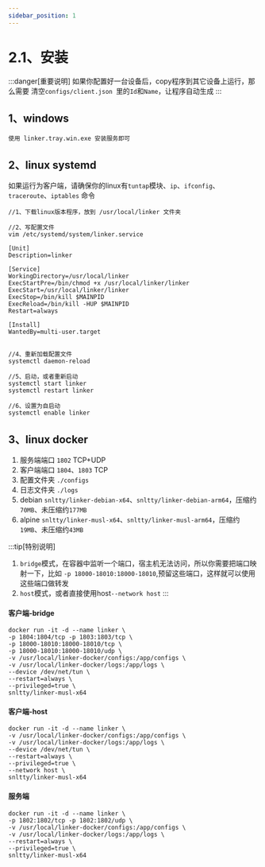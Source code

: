 ```yaml
---
sidebar_position: 1
---
```


# 2.1、安装

:::danger[重要说明]
如果你配置好一台设备后，copy程序到其它设备上运行，那么需要 清空`configs/client.json `里的`Id`和`Name`，让程序自动生成
:::


## 1、windows
```
使用 linker.tray.win.exe 安装服务即可
```


## 2、linux  systemd

如果运行为客户端，请确保你的linux有`tuntap`模块、`ip`、`ifconfig`、`traceroute`、`iptables` 命令

```
//1、下载linux版本程序，放到 /usr/local/linker 文件夹

//2、写配置文件
vim /etc/systemd/system/linker.service

[Unit]
Description=linker

[Service]
WorkingDirectory=/usr/local/linker
ExecStartPre=/bin/chmod +x /usr/local/linker/linker
ExecStart=/usr/local/linker/linker
ExecStop=/bin/kill $MAINPID
ExecReload=/bin/kill -HUP $MAINPID
Restart=always

[Install]
WantedBy=multi-user.target


//4、重新加载配置文件
systemctl daemon-reload

//5、启动，或者重新启动
systemctl start linker
systemctl restart linker

//6、设置为自启动
systemctl enable linker
```

## 3、linux docker

1. 服务端端口 `1802` TCP+UDP
2. 客户端端口 `1804`、`1803` TCP
3. 配置文件夹 `./configs`
4. 日志文件夹 `./logs`
5. debian `snltty/linker-debian-x64`、`snltty/linker-debian-arm64`，压缩约`70MB`、未压缩约`177MB`
6. alpine `snltty/linker-musl-x64`、`snltty/linker-musl-arm64`，压缩约`19MB`、未压缩约`43MB`

:::tip[特别说明]
1. `bridge`模式，在容器中监听一个端口，宿主机无法访问，所以你需要把端口映射一下，比如 `-p 18000-18010:18000-18010`,预留这些端口，这样就可以使用这些端口做转发
2. `host`模式，或者直接使用host`--network host`
:::

#### 客户端-bridge
```
docker run -it -d --name linker \
-p 1804:1804/tcp -p 1803:1803/tcp \
-p 18000-18010:18000-18010/tcp \
-p 18000-18010:18000-18010/udp \
-v /usr/local/linker-docker/configs:/app/configs \
-v /usr/local/linker-docker/logs:/app/logs \
--device /dev/net/tun \
--restart=always \
--privileged=true \
snltty/linker-musl-x64
```
#### 客户端-host
```
docker run -it -d --name linker \
-v /usr/local/linker-docker/configs:/app/configs \
-v /usr/local/linker-docker/logs:/app/logs \
--device /dev/net/tun \
--restart=always \
--privileged=true \
--network host \
snltty/linker-musl-x64
```

#### 服务端
```
docker run -it -d --name linker \
-p 1802:1802/tcp -p 1802:1802/udp \
-v /usr/local/linker-docker/configs:/app/configs \
-v /usr/local/linker-docker/logs:/app/logs \
--restart=always \
--privileged=true \
snltty/linker-musl-x64
```